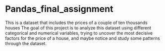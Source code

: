 # Pandas_final_assignment
This is a dataset that includes the prices of a couple of ten thousands houses
The goal of this project is to analyze this dataset using different categorical and numerical variables, trying to uncover the most decisive factors for the price of a house, and maybe notice and study some patterns through the dataset.
